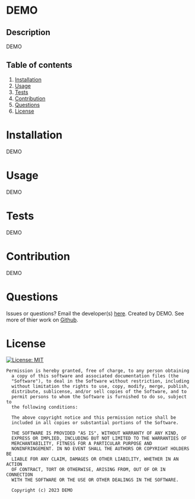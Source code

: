 # DEMO

  ## Description
  DEMO
  
  ## Table of contents
  
  1. [Installation](#installation)
  2. [Usage](#usage)
  3. [Tests](#tests)
  4. [Contribution](#contribution)
  5. [Questions](#questions)
  6. [License](#license)
  
  # Installation
  
  DEMO
  
  # Usage
  
  DEMO
  
  # Tests
  
  DEMO
  
  # Contribution
  
  DEMO

  # Questions
  
  Issues or questions? Email the developer(s) [here](mailto:DEMO).
  Created by DEMO. See more of thier work on [Github](https://github.com/DEMO).

  # License

  [![License: MIT](https://img.shields.io/badge/License-MIT-yellow.svg)](https://opensource.org/licenses/MIT)

    Permission is hereby granted, free of charge, to any person obtaining
      a copy of this software and associated documentation files (the
      "Software"), to deal in the Software without restriction, including
      without limitation the rights to use, copy, modify, merge, publish,
      distribute, sublicense, and/or sell copies of the Software, and to
      permit persons to whom the Software is furnished to do so, subject to
      the following conditions:
      
      The above copyright notice and this permission notice shall be
      included in all copies or substantial portions of the Software.
      
      THE SOFTWARE IS PROVIDED "AS IS", WITHOUT WARRANTY OF ANY KIND,
      EXPRESS OR IMPLIED, INCLUDING BUT NOT LIMITED TO THE WARRANTIES OF
      MERCHANTABILITY, FITNESS FOR A PARTICULAR PURPOSE AND
      NONINFRINGEMENT. IN NO EVENT SHALL THE AUTHORS OR COPYRIGHT HOLDERS BE
      LIABLE FOR ANY CLAIM, DAMAGES OR OTHER LIABILITY, WHETHER IN AN ACTION
      OF CONTRACT, TORT OR OTHERWISE, ARISING FROM, OUT OF OR IN CONNECTION
      WITH THE SOFTWARE OR THE USE OR OTHER DEALINGS IN THE SOFTWARE.

      Copyright (c) 2023 DEMO
  